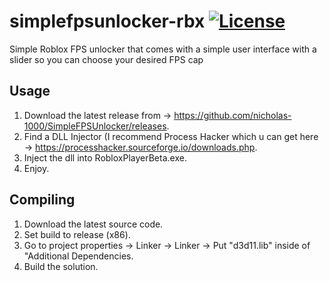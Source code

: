 # simplefpsunlocker-rbx [![License](https://img.shields.io/badge/License-GPL3.0-green.svg)](https://github.com/nicholas-1000/SimpleFPSUnlocker/blob/master/LICENSE) 

Simple Roblox FPS unlocker that comes with a simple user interface with a slider so you can choose your desired FPS cap

## Usage
1. Download the latest release from -> https://github.com/nicholas-1000/SimpleFPSUnlocker/releases.
2. Find a DLL Injector (I recommend Process Hacker which u can get here -> https://processhacker.sourceforge.io/downloads.php.
3. Inject the dll into RobloxPlayerBeta.exe.
4. Enjoy.

## Compiling

1. Download the latest source code.
2. Set build to release (x86).
3. Go to project properties -> Linker -> Linker -> Put "d3d11.lib" inside of "Additional Dependencies.
5. Build the solution.

